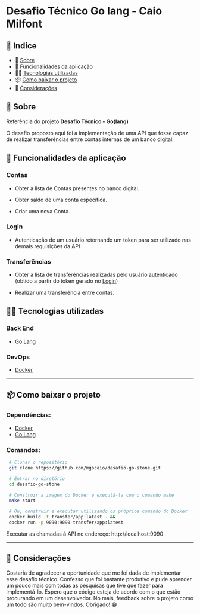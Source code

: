 # Desafio Técnico Go lang - Caio Milfont

## 🚀 Indice

- 📓 [Sobre](#-Sobre)
- 🧱 [Funcionalidades da aplicação](#-Funcionalidades-da-aplicação)
- 👨‍💻 [Tecnologias utilizadas](#-Tecnologias-utilizadas)
- 📦 [Como baixar o projeto](#-Como-baixar-o-projeto)
- 🤝 [Considerações](#-Considerações)

## 📓 Sobre

Referência do projeto **Desafio Técnico - Go(lang)**

O desafio proposto aqui foi a implementação de uma API que fosse capaz de realizar transferências entre contas internas de um banco digital. 

## 🧱 Funcionalidades da aplicação

### **Contas**

- Obter a lista de Contas presentes no banco digital.

- Obter saldo de uma conta específica.

- Criar uma nova Conta.

### **Login**

- Autenticação de um usuário retornando um token para ser utilizado nas demais requisições da API

### **Transferências**

- Obter a lista de transferências realizadas pelo usuário autenticado (obtido a partir do token gerado no [Login](#-Login))

- Realizar uma transferência entre contas.

## 👨‍💻 Tecnologias utilizadas

### Back End
- [Go Lang](https://go.dev/)

### DevOps
- [Docker](https://www.docker.com/)

---

## 📦 Como baixar o projeto

### Dependências:
- [Docker](https://www.docker.com/)
- [Go Lang](https://go.dev/)

### Comandos:

```bash
 # Clonar o repositório
 git clone https://github.com/mgbcaio/desafio-go-stone.git
```

```bash
 # Entrar no diretório
 cd desafio-go-stone
```

```bash
 # Construir a imagem do Docker e executá-la com o comando make
 make start
```

```bash
 # Ou, construir e executar utilizando os próprios comando do Docker
 docker build -t transfer/app:latest . &&
 docker run -p 9090:9090 transfer/app:latest
```

Executar as chamadas à API no endereço: http://localhost:9090

---

## 🤝 Considerações

Gostaria de agradecer a oportunidade que me foi dada de implementar esse desafio técnico. Confesso que foi bastante produtivo e pude aprender um pouco mais com todas as pesquisas que tive que fazer para implementá-lo. Espero que o código esteja de acordo com o que estão procurando em um desenvolvedor. No mais, feedback sobre o projeto como um todo são muito bem-vindos. Obrigado! 😁